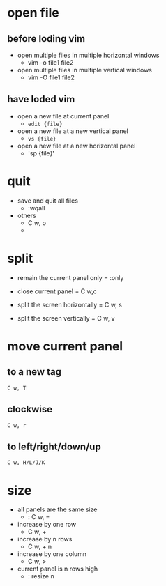 # open file
## before loding vim
- open multiple files in multiple horizontal windows 
	- vim -o file1 file2
- open multiple files in multiple vertical windows 	
	- vim -O file1 file2
## have loded vim
- open a new file at current panel
    - `edit {file}`
- open a new file at a new vertical panel
    - `vs {file}`
- open a new file at a new horizontal panel
    - 'sp {file}'
	
# quit
- save and quit all files
	- :wqall
- others
	- C w, o
	- 
# split
- remain the current panel only = :only
- close current panel = C w,c

- split the screen horizontally = C w, s
- split the screen vertically = C w, v

# move current panel
## to a new tag
	C w, T
## clockwise
	C w, r
## to left/right/down/up
	C w, H/L/J/K
	
	
# size
- all panels are the same size
	- : C w, =
- increase by one row 
	-  C w, +
- increase by n rows
	- C w, + n
- increase by one column
	- C w, >
- current panel is n rows high
	- : resize n
